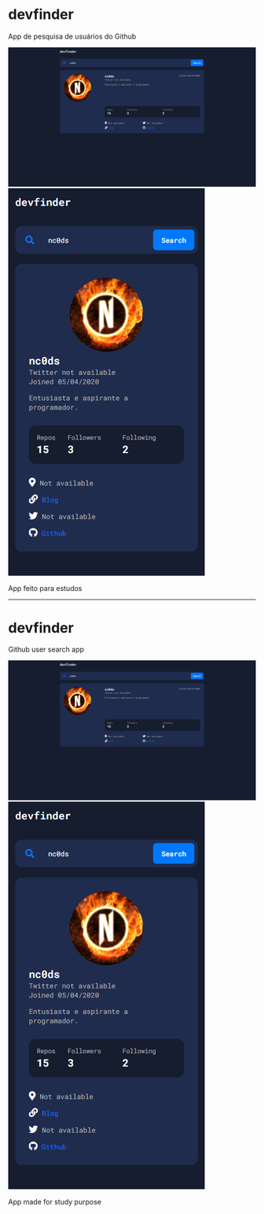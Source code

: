 # devfinder

App de pesquisa de usuários do Github

![devfinder desktop](./images/devfinder.png)
![devfinder mobile](./images/devfinder-mobile.png)

App feito para estudos

---

# devfinder

Github user search app

![devfinder desktop](./images/devfinder.png)
![devfinder mobile](./images/devfinder-mobile.png)

App made for study purpose